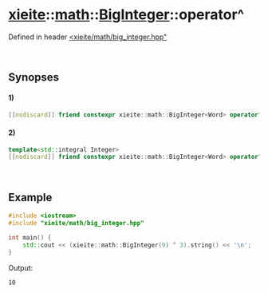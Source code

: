 # [xieite](../../../../../xieite.md)\:\:[math](../../../../../math.md)\:\:[BigInteger<Word>](../../../../big_integer.md)\:\:operator^
Defined in header [<xieite/math/big_integer.hpp"](../../../../../../../include/xieite/math/big_integer.hpp)

&nbsp;

## Synopses
#### 1)
```cpp
[[nodiscard]] friend constexpr xieite::math::BigInteger<Word> operator^(const xieite::math::BigInteger<Word>& leftOperand, const xieite::math::BigInteger<Word>& rightOperand) noexcept;
```
#### 2)
```cpp
template<std::integral Integer>
[[nodiscard]] friend constexpr xieite::math::BigInteger<Word> operator^(const xieite::math::BigInteger<Word>& leftOperand, const Integer rightOperand) noexcept;
```

&nbsp;

## Example
```cpp
#include <iostream>
#include "xieite/math/big_integer.hpp"

int main() {
    std::cout << (xieite::math::BigInteger(9) ^ 3).string() << '\n';
}
```
Output:
```
10
```
